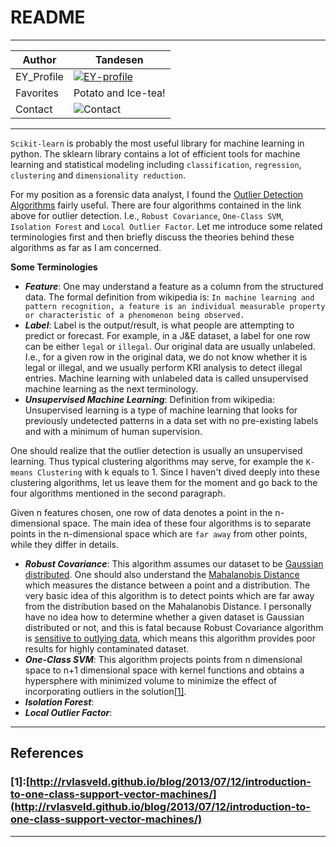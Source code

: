 README
===========================
****

|Author|Tandesen|
|---|---
|EY_Profile|[![EY-profile]][homepage]
|Favorites|Potato and Ice-tea!
|Contact|![Contact]
----

`Scikit-learn` is probably the most useful library for machine learning in python. The sklearn library contains a lot of efficient tools for machine learning and statistical modeling including `classification`, `regression`, `clustering` and `dimensionality reduction`.  

For my position as a forensic data analyst, I found the [Outlier Detection Algorithms](https://scikit-learn.org/stable/modules/outlier_detection.html "Bazinga!") fairly useful. There are four algorithms contained in the link above for outlier detection. I.e., `Robust Covariance`, `One-Class SVM`, `Isolation Forest` and `Local Outlier Factor`. Let me introduce some related terminologies first and then briefly discuss the theories behind these algorithms as far as I am concerned.  

__Some Terminologies__  
* ___Feature___: One may understand a feature as a column from the structured data. The formal definition from wikipedia is: `In machine learning and pattern recognition, a feature is an individual measurable property or characteristic of a phenomenon being observed.`  
* ___Label___: Label is the output/result, is what people are attempting to predict or forecast. For example, in a J&E dataset, a label for one row can be either `legal` or `illegal`. Our original data are usually unlabeled. I.e., for a given row in the original data, we do not know whether it is legal or illegal, and we usually perform KRI analysis to detect illegal entries. Machine learning with unlabeled data is called unsupervised machine learning as the next terminology.
* ___Unsupervised Machine Learning___: Definition from wikipedia: Unsupervised learning is a type of machine learning that looks for previously undetected patterns in a data set with no pre-existing labels and with a minimum of human supervision.

One should realize that the outlier detection is usually an unsupervised learning. Thus typical clustering algorithms may serve, for example the `K-means Clustering` with k equals to 1. Since I haven't dived deeply into these clustering algorithms, let us leave them for the moment and go back to the four algorithms mentioned in the second paragraph.  

Given n features chosen, one row of data denotes a point in the n-dimensional space. The main idea of these four algorithms is to separate points in the n-dimensional space which are `far away` from other points, while they differ in details.  

* ___Robust Covariance___: This algorithm assumes our dataset to be [Gaussian distributed](https://en.wikipedia.org/wiki/Normal_distribution). One should also understand the [Mahalanobis Distance](https://en.wikipedia.org/wiki/Mahalanobis_distance#:~:text=The%20Mahalanobis%20distance%20is%20a,from%20the%20mean%20of%20D.) which measures the distance between a point and a distribution. The very basic idea of this algorithm is to detect points which are far away from the distribution based on the Mahalanobis Distance. I personally have no idea how to determine whether a given dataset is Gaussian distributed or not, and this is fatal because Robust Covariance algorithm is [sensitive to outlying data](https://scikit-learn.org/stable/auto_examples/covariance/plot_mahalanobis_distances.html#sphx-glr-auto-examples-covariance-plot-mahalanobis-distances-py), which means this algorithm provides poor results for highly contaminated dataset.  
* ___One-Class SVM___: This algorithm projects points from n dimensional space to n+1 dimensional space with kernel functions and obtains a hypersphere with minimized volume to minimize the effect of incorporating outliers in the solution[\[1\]](#references).
* ___Isolation Forest___: 
* ___Local Outlier Factor___: 
----
## References
### \[1\]:[http://rvlasveld.github.io/blog/2013/07/12/introduction-to-one-class-support-vector-machines/](http://rvlasveld.github.io/blog/2013/07/12/introduction-to-one-class-support-vector-machines/)


--------------------------------
[homepage]:https://people.ey.com/PersonImmersive.aspx?accountname=i%3A0%23%2Ef%7Cmembership%7Cmark%2Es%2Etan%40cn%2Eey%2Ecom "My real name is Tandesen! Bazinga!"
[EY-profile]:https://img.shields.io/badge/Tandesen-EY__Profile-blue
[Contact]:https://img.shields.io/badge/Wechat-markts28-brightgreen "Add me beauties!"
